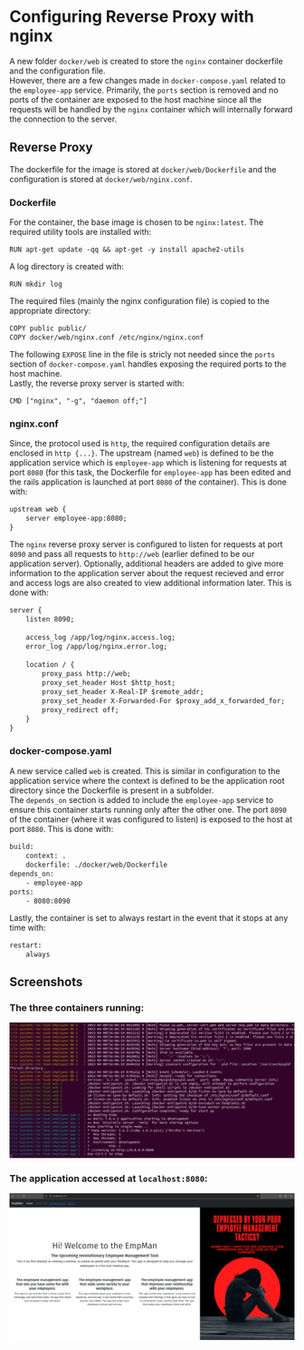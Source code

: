 # Configuring Reverse Proxy with nginx

A new folder <code>docker/web</code> is created to store the <code>nginx</code> container dockerfile and the configuration file.<br>
However, there are a few changes made in <code>docker-compose.yaml</code> related to the <code>employee-app</code> service. Primarily, the <code>ports</code> section is removed and no ports of the container are exposed to the host machine since all the requests will be handled by the <code>nginx</code> container which will internally forward the connection to the server.

## Reverse Proxy
The dockerfile for the image is stored at <code>docker/web/Dockerfile</code> and the configuration is stored at <code>docker/web/nginx.conf</code>.

### Dockerfile
For the container, the base image is chosen to be <code>nginx:latest</code>. The required utility tools are installed with:
```
RUN apt-get update -qq && apt-get -y install apache2-utils
```
A log directory is created with:
```
RUN mkdir log
```
The required files (mainly the nginx configuration file) is copied to the appropriate directory:
```
COPY public public/
COPY docker/web/nginx.conf /etc/nginx/nginx.conf
```
The following <code>EXPOSE</code> line in the file is stricly not needed since the <code>ports</code> section of <code>docker-compose.yaml</code> handles exposing the required ports to the host machine.<br>
Lastly, the reverse proxy server is started with:
```
CMD ["nginx", "-g", "daemon off;"]
```
### nginx.conf
Since, the protocol used is <code>http</code>, the required configuration details are enclosed in <code>http {...}</code>. The upstream (named <code>web</code>) is defined to be the application service which is <code>employee-app</code> which is listening for requests at port <code>8080</code> (for this task, the Dockerfile for <code>employee-app</code> has been edited and the rails application is launched at port <code>8080</code> of the container). This is done with:
```
upstream web {
    server employee-app:8080;
}
```
The <code>nginx</code> reverse proxy server is configured to listen for requests at port <code>8090</code> and pass all requests to <code>http://web</code> (earlier defined to be our application server). Optionally, additional headers are added to give more information to the application server about the request recieved and error and access logs are also created to view additional information later. This is done with:
```
server {
    listen 8090;

    access_log /app/log/nginx.access.log;
    error_log /app/log/nginx.error.log;

    location / {
        proxy_pass http://web;
        proxy_set_header Host $http_host;
        proxy_set_header X-Real-IP $remote_addr;
        proxy_set_header X-Forwarded-For $proxy_add_x_forwarded_for;
        proxy_redirect off;
    }
}
```
### docker-compose.yaml
A new service called <code>web</code> is created. This is similar in configuration to the application service where the context is defined to be the application root directory since the Dockerfile is present in a subfolder.<br>
The <code>depends_on</code> section is added to include the <code>employee-app</code> service to ensure this container starts running only after the other one. The port <code>8090</code> of the container (where it was configured to listen) is exposed to the host at port <code>8080</code>. This is done with:
```
build:
    context: .
    dockerfile: ./docker/web/Dockerfile
depends_on:
    - employee-app
ports:
    - 8080:8090
```
Lastly, the container is set to always restart in the event that it stops at any time with:
```
restart:
    always
```
## Screenshots
### The three containers running:
![Kiku](Screenshots/terminal.png)
### The application accessed at <code>localhost:8080</code>:
![Kiku](Screenshots/running.png)